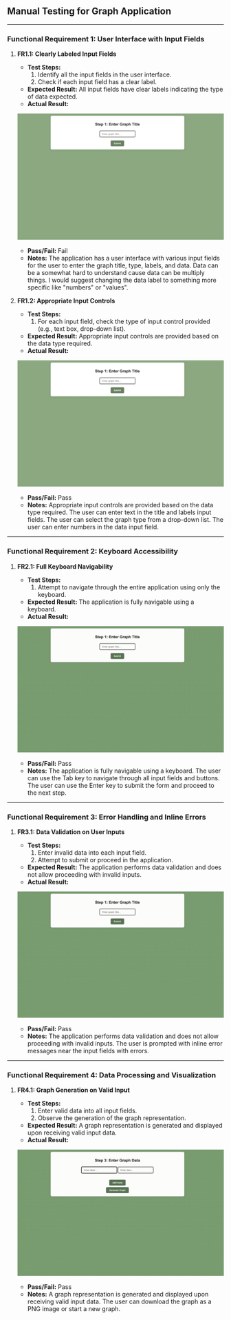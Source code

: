 ## Manual Testing for Graph Application 

---

### Functional Requirement 1: User Interface with Input Fields

1. **FR1.1: Clearly Labeled Input Fields**
   - **Test Steps:**
     1. Identify all the input fields in the user interface.
     2. Check if each input field has a clear label.
   - **Expected Result:** All input fields have clear labels indicating the type of data expected.
   - **Actual Result:** 

    ![Input Fields](/images/test-images/test1.gif)
   - **Pass/Fail:** Fail
   - **Notes:** The application has a user interface with various input fields for the user to enter the graph title, type, labels, and data. Data can be a somewhat hard to understand cause data can be multiply things. I would suggest changing the data label to something more specific like "numbers" or "values".

2. **FR1.2: Appropriate Input Controls**
   - **Test Steps:**
     1. For each input field, check the type of input control provided (e.g., text box, drop-down list).
   - **Expected Result:** Appropriate input controls are provided based on the data type required.
   - **Actual Result:** 

   ![Input Controls](/images/test-images/test1(2).gif)
   - **Pass/Fail:** Pass
   - **Notes:** Appropriate input controls are provided based on the data type required. The user can enter text in the title and labels input fields. The user can select the graph type from a drop-down list. The user can enter numbers in the data input field.

---

### Functional Requirement 2: Keyboard Accessibility

1. **FR2.1: Full Keyboard Navigability**
   - **Test Steps:**
     1. Attempt to navigate through the entire application using only the keyboard.
   - **Expected Result:** The application is fully navigable using a keyboard.
   - **Actual Result:** 

   ![Keyboard Navigation](/images/test-images/test2.gif)
   - **Pass/Fail:** Pass
   - **Notes:** The application is fully navigable using a keyboard. The user can use the Tab key to navigate through all input fields and buttons. The user can use the Enter key to submit the form and proceed to the next step.

---

### Functional Requirement 3: Error Handling and Inline Errors

1. **FR3.1: Data Validation on User Inputs**
   - **Test Steps:**
     1. Enter invalid data into each input field.
     2. Attempt to submit or proceed in the application.
   - **Expected Result:** The application performs data validation and does not allow proceeding with invalid inputs.
   - **Actual Result:** 

   ![Data Validation](/images/test-images/test3.gif)
   - **Pass/Fail:** Pass
   - **Notes:** The application performs data validation and does not allow proceeding with invalid inputs. The user is prompted with inline error messages near the input fields with errors.

---

### Functional Requirement 4: Data Processing and Visualization

1. **FR4.1: Graph Generation on Valid Input**
   - **Test Steps:**
     1. Enter valid data into all input fields.
     2. Observe the generation of the graph representation.
   - **Expected Result:** A graph representation is generated and displayed upon receiving valid input data.
   - **Actual Result:** 

   ![Graph Generation](/images/test-images/test4.gif)
   - **Pass/Fail:** Pass
   - **Notes:** A graph representation is generated and displayed upon receiving valid input data. The user can download the graph as a PNG image or start a new graph.
